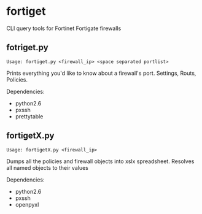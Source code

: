# fortiget
CLI query tools for Fortinet Fortigate firewalls

fotriget.py
-----------
```
Usage: fortiget.py <firewall_ip> <space separated portlist>
```
Prints everything you'd like to know about  a firewall's port.  Settings,  Routs,  Policies.

Dependencies:
* python2.6
* pxssh
* prettytable



fortigetX.py
------------
```
Usage: fortigetX.py <firewall_ip>
```
Dumps all the policies and firewall objects into xslx spreadsheet. Resolves all named objects to  their values

Dependencies:
* python2.6
* pxssh
* openpyxl
